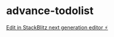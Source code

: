 # advance-todolist

[Edit in StackBlitz next generation editor ⚡️](https://stackblitz.com/~/github.com/funjagat/advance-todolist)